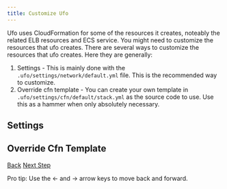 ```yaml
---
title: Customize Ufo
---
```


Ufo uses CloudFormation for some of the resources it creates, noteably the related ELB resources and ECS service.  You might need to customize the resources that ufo creates.  There are several ways to customize the resources that ufo creates.  Here they are generally:

1. Settings - This is mainly done with the `.ufo/settings/network/default.yml` file. This is the recommended way to customize.
2. Override cfn template - You can create your own template in `.ufo/settings/cfn/default/stack.yml` as the source code to use. Use this as a hammer when only absolutely necessary.

## Settings



## Override Cfn Template


<a id="prev" class="btn btn-basic" href="{% link _docs/single-task.md %}">Back</a>
<a id="next" class="btn btn-primary" href="{% link _docs/automated-cleanup.md %}">Next Step</a>
<p class="keyboard-tip">Pro tip: Use the <- and -> arrow keys to move back and forward.</p>
